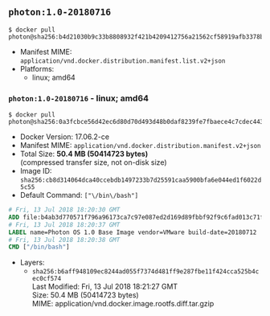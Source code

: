 ## `photon:1.0-20180716`

```console
$ docker pull photon@sha256:b4d21030b9c33b8808932f421b4209412756a21562cf58919afb3378b0ff7afc
```

-	Manifest MIME: `application/vnd.docker.distribution.manifest.list.v2+json`
-	Platforms:
	-	linux; amd64

### `photon:1.0-20180716` - linux; amd64

```console
$ docker pull photon@sha256:0a3fcbce56d42ec6d80d70d493d48b0daf8239fe7fbaece4c7cdec443149af2f
```

-	Docker Version: 17.06.2-ce
-	Manifest MIME: `application/vnd.docker.distribution.manifest.v2+json`
-	Total Size: **50.4 MB (50414723 bytes)**  
	(compressed transfer size, not on-disk size)
-	Image ID: `sha256:cb8d314064dca40ccebdb1497233b7d25591caa5900bfa6e044ed1f6022d5c55`
-	Default Command: `["\/bin\/bash"]`

```dockerfile
# Fri, 13 Jul 2018 18:20:30 GMT
ADD file:b4ab3d770571f796a96173ca7c97e087ed2d169d89fbbf92f9c6fad013c71fb1 in / 
# Fri, 13 Jul 2018 18:20:37 GMT
LABEL name=Photon OS 1.0 Base Image vendor=VMware build-date=20180712
# Fri, 13 Jul 2018 18:20:38 GMT
CMD ["/bin/bash"]
```

-	Layers:
	-	`sha256:b6aff948109ec8244ad055f7374d481ff9e287fbe11f424cca525b4cec0cf574`  
		Last Modified: Fri, 13 Jul 2018 18:21:27 GMT  
		Size: 50.4 MB (50414723 bytes)  
		MIME: application/vnd.docker.image.rootfs.diff.tar.gzip

